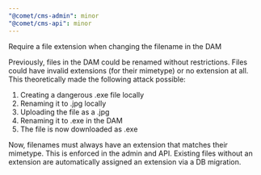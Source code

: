 ```yaml
---
"@comet/cms-admin": minor
"@comet/cms-api": minor
---
```


Require a file extension when changing the filename in the DAM

Previously, files in the DAM could be renamed without restrictions.
Files could have invalid extensions (for their mimetype) or no extension at all.
This theoretically made the following attack possible:

1. Creating a dangerous .exe file locally
2. Renaming it to .jpg locally
3. Uploading the file as a .jpg
4. Renaming it to .exe in the DAM
5. The file is now downloaded as .exe

Now, filenames must always have an extension that matches their mimetype.
This is enforced in the admin and API.
Existing files without an extension are automatically assigned an extension via a DB migration.
